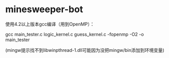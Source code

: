 # minesweeper-bot

使用4.2以上版本gcc编译（用到OpenMP）：

gcc main_tester.c logic_kernel.c guess_kernel.c -fopenmp -O2 -o main_tester

(mingw提示找不到libwinpthread-1.dll可能因为没把mingw/bin添加到环境变量)
